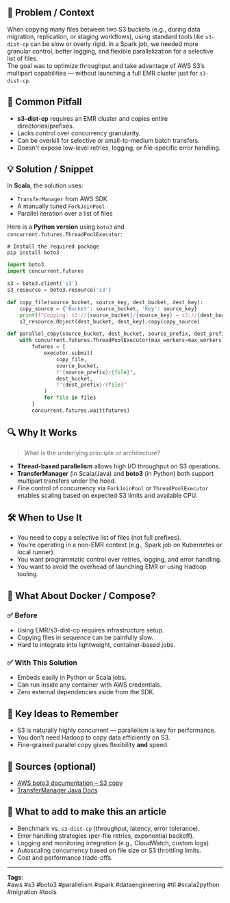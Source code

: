 
## 🎯 Problem / Context  

When copying many files between two S3 buckets (e.g., during data migration, replication, or staging workflows), using standard tools like `s3-dist-cp` can be slow or overly rigid. In a Spark job, we needed more granular control, better logging, and flexible parallelization for a selective list of files.  
The goal was to optimize throughput and take advantage of AWS S3’s multipart capabilities — without launching a full EMR cluster just for `s3-dist-cp`.

## 🐛 Common Pitfall  

- **s3-dist-cp** requires an EMR cluster and copies entire directories/prefixes.
- Lacks control over concurrency granularity.
- Can be overkill for selective or small-to-medium batch transfers.
- Doesn't expose low-level retries, logging, or file-specific error handling.

## 💡 Solution / Snippet  

In **Scala**, the solution uses:
- `TransferManager` from AWS SDK
- A manually tuned `ForkJoinPool`
- Parallel iteration over a list of files

Here is a **Python version** using `boto3` and `concurrent.futures.ThreadPoolExecutor`:

```
# Install the required package
pip install boto3
```

```python
import boto3
import concurrent.futures

s3 = boto3.client('s3')
s3_resource = boto3.resource('s3')

def copy_file(source_bucket, source_key, dest_bucket, dest_key):
    copy_source = {'Bucket': source_bucket, 'Key': source_key}
    print(f"Copying: s3://{source_bucket}/{source_key} → s3://{dest_bucket}/{dest_key}")
    s3_resource.Object(dest_bucket, dest_key).copy(copy_source)

def parallel_copy(source_bucket, dest_bucket, source_prefix, dest_prefix, files, max_workers=60):
    with concurrent.futures.ThreadPoolExecutor(max_workers=max_workers) as executor:
        futures = [
            executor.submit(
                copy_file,
                source_bucket,
                f"{source_prefix}/{file}",
                dest_bucket,
                f"{dest_prefix}/{file}"
            )
            for file in files
        ]
        concurrent.futures.wait(futures)
```

## 🔍 Why It Works  
> What is the underlying principle or architecture?

- **Thread-based parallelism** allows high I/O throughput on S3 operations.
- **TransferManager** (in Scala/Java) and **boto3** (in Python) both support multipart transfers under the hood.
- Fine control of concurrency via `ForkJoinPool` or `ThreadPoolExecutor` enables scaling based on expected S3 limits and available CPU.

## 🛠️ When to Use It  
- You need to copy a selective list of files (not full prefixes).
- You're operating in a non-EMR context (e.g., Spark job on Kubernetes or local runner).
- You want programmatic control over retries, logging, and error handling.
- You want to avoid the overhead of launching EMR or using Hadoop tooling.

## 🐳 What About Docker / Compose?

### ✅ Before  
- Using EMR/s3-dist-cp requires infrastructure setup.
- Copying files in sequence can be painfully slow.
- Hard to integrate into lightweight, container-based jobs.

### ✅ With This Solution  
- Embeds easily in Python or Scala jobs.
- Can run inside any container with AWS credentials.
- Zero external dependencies aside from the SDK.

## 🧠 Key Ideas to Remember  
- S3 is naturally highly concurrent — parallelism is key for performance.  
- You don’t need Hadoop to copy data efficiently on S3.  
- Fine-grained parallel copy gives flexibility **and** speed.

## 📝 Sources (optional)  
- [AWS boto3 documentation – S3 copy](https://boto3.amazonaws.com/v1/documentation/api/latest/reference/services/s3.html#S3.Client.copy)
- [TransferManager Java Docs](https://docs.aws.amazon.com/AWSJavaSDK/latest/javadoc/com/amazonaws/services/s3/transfer/TransferManager.html)

## 📝 What to add to make this an article

- Benchmark vs. `s3-dist-cp` (throughput, latency, error tolerance).
- Error handling strategies (per-file retries, exponential backoff).
- Logging and monitoring integration (e.g., CloudWatch, custom logs).
- Autoscaling concurrency based on file size or S3 throttling limits.
- Cost and performance trade-offs.

---

**Tags**:  
#aws #s3 #boto3 #parallelism #spark #dataengineering #til #scala2python #migration #tools